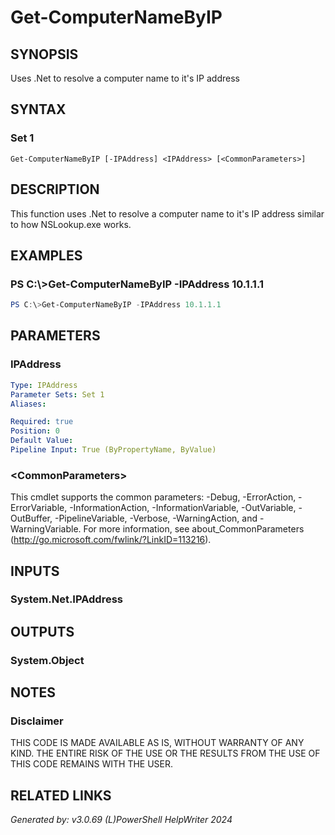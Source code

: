 ﻿# Get-ComputerNameByIP

## SYNOPSIS
Uses .Net to resolve a computer name to it's IP address

## SYNTAX

### Set 1
```
Get-ComputerNameByIP [-IPAddress] <IPAddress> [<CommonParameters>]
```

## DESCRIPTION
This function uses .Net to resolve a computer name to it's IP address similar to how NSLookup.exe works.

## EXAMPLES

### PS C:\\\>Get-ComputerNameByIP -IPAddress 10.1.1.1

```powershell
PS C:\>Get-ComputerNameByIP -IPAddress 10.1.1.1
```

## PARAMETERS

### IPAddress


```yaml
Type: IPAddress
Parameter Sets: Set 1
Aliases: 

Required: true
Position: 0
Default Value: 
Pipeline Input: True (ByPropertyName, ByValue)
```

### \<CommonParameters\>
This cmdlet supports the common parameters: -Debug, -ErrorAction, -ErrorVariable, -InformationAction, -InformationVariable, -OutVariable, -OutBuffer, -PipelineVariable, -Verbose, -WarningAction, and -WarningVariable. For more information, see about_CommonParameters (http://go.microsoft.com/fwlink/?LinkID=113216).

## INPUTS

### System.Net.IPAddress


## OUTPUTS

### System.Object


## NOTES

### Disclaimer
THIS CODE IS MADE AVAILABLE AS IS, WITHOUT WARRANTY OF ANY KIND. THE ENTIRE RISK OF THE USE OR THE RESULTS FROM THE USE OF THIS CODE REMAINS WITH THE USER.

## RELATED LINKS


*Generated by: v3.0.69 (L)PowerShell HelpWriter 2024*
